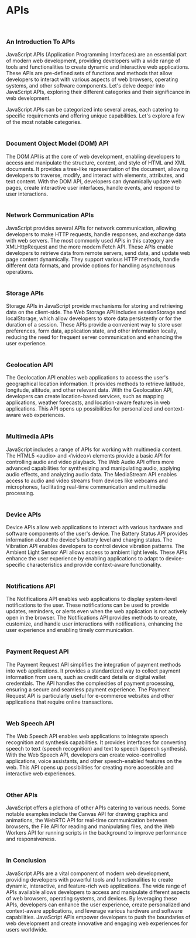# APIs
<br/>

### An Introduction To APIs
JavaScript APIs (Application Programming Interfaces) are an essential part of modern web development, providing developers with a wide range of tools and functionalities to create dynamic and interactive web applications. These APIs are pre-defined sets of functions and methods that allow developers to interact with various aspects of web browsers, operating systems, and other software components. Let's delve deeper into JavaScript APIs, exploring their different categories and their significance in web development.
<br/>

JavaScript APIs can be categorized into several areas, each catering to specific requirements and offering unique capabilities. Let's explore a few of the most notable categories.
<br/>
<br/>

### Document Object Model (DOM) API
The DOM API is at the core of web development, enabling developers to access and manipulate the structure, content, and style of HTML and XML documents. It provides a tree-like representation of the document, allowing developers to traverse, modify, and interact with elements, attributes, and text content. With the DOM API, developers can dynamically update web pages, create interactive user interfaces, handle events, and respond to user interactions.
<br/>
<br/>

### Network Communication APIs
JavaScript provides several APIs for network communication, allowing developers to make HTTP requests, handle responses, and exchange data with web servers. The most commonly used APIs in this category are XMLHttpRequest and the more modern Fetch API. These APIs enable developers to retrieve data from remote servers, send data, and update web page content dynamically. They support various HTTP methods, handle different data formats, and provide options for handling asynchronous operations.
<br/>
<br/>

### Storage APIs
Storage APIs in JavaScript provide mechanisms for storing and retrieving data on the client-side. The Web Storage API includes sessionStorage and localStorage, which allow developers to store data persistently or for the duration of a session. These APIs provide a convenient way to store user preferences, form data, application state, and other information locally, reducing the need for frequent server communication and enhancing the user experience.
<br/>
<br/>

### Geolocation API
The Geolocation API enables web applications to access the user's geographical location information. It provides methods to retrieve latitude, longitude, altitude, and other relevant data. With the Geolocation API, developers can create location-based services, such as mapping applications, weather forecasts, and location-aware features in web applications. This API opens up possibilities for personalized and context-aware web experiences.
<br/>
<br/>

### Multimedia APIs
JavaScript includes a range of APIs for working with multimedia content. The HTML5 \<audio\> and \<\video\>\ elements provide a basic API for controlling audio and video playback. The Web Audio API offers more advanced capabilities for synthesizing and manipulating audio, applying audio effects, and analyzing audio data. The MediaStream API enables access to audio and video streams from devices like webcams and microphones, facilitating real-time communication and multimedia processing.
<br/>
<br/>

### Device APIs
Device APIs allow web applications to interact with various hardware and software components of the user's device. The Battery Status API provides information about the device's battery level and charging status. The Vibration API enables developers to control device vibration patterns. The Ambient Light Sensor API allows access to ambient light levels. These APIs enhance the user experience by enabling applications to adapt to device-specific characteristics and provide context-aware functionality.
<br/>
<br/>

### Notifications API
The Notifications API enables web applications to display system-level notifications to the user. These notifications can be used to provide updates, reminders, or alerts even when the web application is not actively open in the browser. The Notifications API provides methods to create, customize, and handle user interactions with notifications, enhancing the user experience and enabling timely communication.
<br/>
<br/>

### Payment Request API
The Payment Request API simplifies the integration of payment methods into web applications. It provides a standardized way to collect payment information from users, such as credit card details or digital wallet credentials. The API handles the complexities of payment processing, ensuring a secure and seamless payment experience. The Payment Request API is particularly useful for e-commerce websites and other applications that require online transactions.
<br/>
<br/>

### Web Speech API
The Web Speech API enables web applications to integrate speech recognition and synthesis capabilities. It provides interfaces for converting speech to text (speech recognition) and text to speech (speech synthesis). With the Web Speech API, developers can create voice-controlled applications, voice assistants, and other speech-enabled features on the web. This API opens up possibilities for creating more accessible and interactive web experiences.
<br/>
<br/>

### Other APIs
JavaScript offers a plethora of other APIs catering to various needs. Some notable examples include the Canvas API for drawing graphics and animations, the WebRTC API for real-time communication between browsers, the File API for reading and manipulating files, and the Web Workers API for running scripts in the background to improve performance and responsiveness.
<br/>
<br/>

### In Conclusion
JavaScript APIs are a vital component of modern web development, providing developers with powerful tools and functionalities to create dynamic, interactive, and feature-rich web applications. The wide range of APIs available allows developers to access and manipulate different aspects of web browsers, operating systems, and devices. By leveraging these APIs, developers can enhance the user experience, create personalized and context-aware applications, and leverage various hardware and software capabilities. JavaScript APIs empower developers to push the boundaries of web development and create innovative and engaging web experiences for users worldwide.
<br/>
<br/>